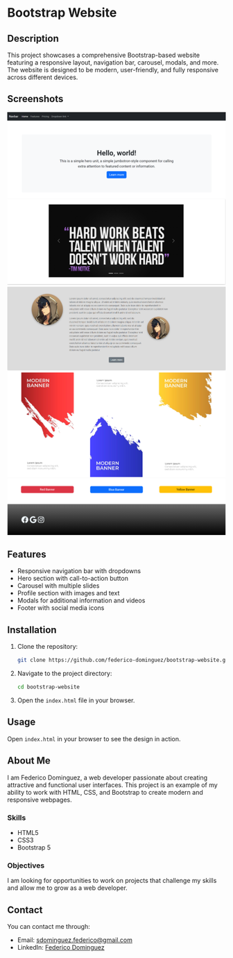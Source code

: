 # Bootstrap Website

## Description

This project showcases a comprehensive Bootstrap-based website featuring a responsive layout, navigation bar, carousel, modals, and more. The website is designed to be modern, user-friendly, and fully responsive across different devices.

## Screenshots

![Screenshot 1](https://github.com/federico-dominguez/bootstrap-website/blob/master/lib/screenshot-1.png)
![Screenshot 2](https://github.com/federico-dominguez/bootstrap-website/blob/master/lib/screenshot-2.png)
![Screenshot 3](https://github.com/federico-dominguez/bootstrap-website/blob/master/lib/screenshot-3.png)
![Screenshot 4](https://github.com/federico-dominguez/bootstrap-website/blob/master/lib/screenshot-4.png)
![Screenshot 5](https://github.com/federico-dominguez/bootstrap-website/blob/master/lib/screenshot-5.png)

## Features

- Responsive navigation bar with dropdowns
- Hero section with call-to-action button
- Carousel with multiple slides
- Profile section with images and text
- Modals for additional information and videos
- Footer with social media icons

## Installation

1. Clone the repository:
   ```sh
   git clone https://github.com/federico-dominguez/bootstrap-website.git
   ```

2. Navigate to the project directory:
   ```sh
   cd bootstrap-website
   ```

3. Open the `index.html` file in your browser.

## Usage

Open `index.html` in your browser to see the design in action.

## About Me

I am Federico Dominguez, a web developer passionate about creating attractive and functional user interfaces. This project is an example of my ability to work with HTML, CSS, and Bootstrap to create modern and responsive webpages.

### Skills

- HTML5
- CSS3
- Bootstrap 5

### Objectives

I am looking for opportunities to work on projects that challenge my skills and allow me to grow as a web developer.

## Contact

You can contact me through:

- Email: sdominguez.federico@gmail.com
- LinkedIn: [Federico Dominguez](https://www.linkedin.com/in/federico-dominguez-5055481aa/)
